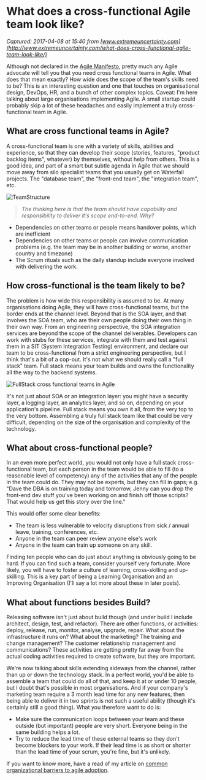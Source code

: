 # What does a cross-functional Agile team look like?

_Captured: 2017-04-08 at 15:40 from [www.extremeuncertainty.com](http://www.extremeuncertainty.com/what-does-cross-functional-agile-team-look-like/)_

Although not declared in the [Agile Manifesto](http://agilemanifesto.org/), pretty much any Agile advocate will tell you that you need cross functional teams in Agile. What does that mean exactly? How wide does the scope of the team's skills need to be? This is an interesting question and one that touches on organisational design, DevOps, HR, and a bunch of other complex topics. Caveat: I'm here talking about large organisations implementing Agile. A small startup could probably skip a lot of these headaches and easily implement a truly cross-functional team in Agile.

## What are cross functional teams in Agile?

A cross-functional team is one with a variety of skills, abilities and experience, so that they can develop their scope (stories, features, "product backlog items", whatever) by themselves, without help from others. This is a good idea, and part of a smart but subtle agenda in Agile that we should move away from silo specialist teams that you usually get on Waterfall projects. The "database team", the "front-end team", the "integration team", etc.

![TeamStructure](http://www.extremeuncertainty.com/wp-content/uploads/2015/06/TeamStructure.gif)

> _The thinking here is that the team should have capability and responsibility to deliver it's scope end-to-end. Why?_

  * Dependencies on other teams or people means handover points, which are inefficient
  * Dependencies on other teams or people can involve communication problems (e.g. the team may be in another building or worse, another country and timezone)
  * The Scrum rituals such as the daily standup include everyone involved with delivering the work.

## How cross-functional is the team likely to be?

The problem is how wide this responsibility is assumed to be. At many organisations doing Agile, they will have cross-functional teams, but the border ends at the channel level. Beyond that is the SOA layer, and that involves the SOA team, who are their own people doing their own thing in their own way. From an engineering perspective, the SOA integration services are beyond the scope of the channel deliverables. Developers can work with stubs for these services, integrate with them and test against them in a SIT (System Integration Testing) environment, and declare our team to be cross-functional from a strict engineering perspective, but I think that's a bit of a cop-out. It's not what we should really call a "full stack" team. Full stack means your team builds and owns the functionality all the way to the backend systems.

![FullStack cross functional teams in Agile](http://www.extremeuncertainty.com/wp-content/uploads/2015/06/FullStack.gif)

It's not just about SOA or an integration layer: you might have a security layer, a logging layer, an analytics layer, and so on, depending on your application's pipeline. Full stack means you own it all, from the very top to the very bottom. Assembling a truly full stack team like that could be very difficult, depending on the size of the organisation and complexity of the technology.

## What about cross-functional people?

In an even more perfect world, you would not only have a full stack cross-functional team, but each person in the team would be able to fill (to a reasonable level of competency) any of the activities that any of the people in the team could do. They may not be experts, but they can fill in gaps; e.g. "Dave the DBA is on training today and tomorrow, Jenny can you drop the front-end dev stuff you've been working on and finish off those scripts? That would help us get this story over the line."

This would offer some clear benefits:

  * The team is less vulnerable to velocity disruptions from sick / annual leave, training, conferences, etc.
  * Anyone in the team can peer review anyone else's work
  * Anyone in the team can train up someone on any skill.

Finding ten people who can do just about anything is obviously going to be hard. If you can find such a team, consider yourself very fortunate. More likely, you will have to foster a culture of learning, cross-skilling and up-skilling. This is a key part of being a Learning Organisation and an Improving Organisation (I'll say a lot more about these in later posts).

## What about functions besides Build?

Releasing software isn't just about build though (and under build I include architect, design, test, and refactor). There are other functions, or activities: deploy, release, run, monitor, analyse, upgrade, repair. What about the infrastructure it runs on? What about the marketing? The training and change management? The customer relationship management and communications? These activities are getting pretty far away from the actual coding activities required to create software, but they are important.

We're now talking about skills extending sideways from the channel, rather than up or down the technology stack. In a perfect world, you'd be able to assemble a team that could do all of that, and keep it at or under 10 people, but I doubt that's possible in most organisations. And if your company's marketing team require a 3 month lead time for any new features, then being able to deliver it in two sprints is not such a useful ability (though it's certainly still a good thing). What you therefore want to do is:

  * Make sure the communication loops between your team and these outside (but important) people are very short. Everyone being in the same building helps a lot.
  * Try to reduce the lead time of these external teams so they don't become blockers to your work. If their lead time is as short or shorter than the lead time of your scrum, you're fine, but it's unlikely.

If you want to know more, have a read of my article on [common organizational barriers to agile adoption](http://www.extremeuncertainty.com/common-barriers-agile-adoption/).
